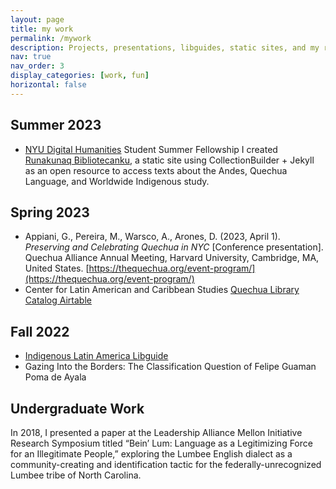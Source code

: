 ```yaml
---
layout: page
title: my work
permalink: /mywork
description: Projects, presentations, libguides, static sites, and my research.
nav: true
nav_order: 3
display_categories: [work, fun]
horizontal: false
---
```




## Summer 2023

- [NYU Digital Humanities](https://digitalhumanities.nyu.edu/funding/grad-fellowships/) Student Summer Fellowship
I created [Runakunaq Bibliotecanku](https://runaqlib.hosting.nyu.edu), a static site using CollectionBuilder + Jekyll as an open resource to access texts about the Andes, Quechua Language, and Worldwide Indigenous study.

## Spring 2023

- Appiani, G., Pereira, M., Warsco, A., Arones, D. (2023, April 1). _Preserving and Celebrating Quechua in NYC_ [Conference presentation]. Quechua Alliance Annual Meeting, Harvard University, Cambridge, MA, United States. [https://thequechua.org/event-program/](https://thequechua.org/event-program/)
- Center for Latin American and Caribbean Studies [Quechua Library Catalog Airtable](https://airtable.com/shr8oNRurEIZzfgIz) 

## Fall 2022
- [Indigenous Latin America Libguide](https://liupalmer.libguides.com/c.php?g=1288128&p=9459377)
- Gazing Into the Borders: The Classification Question of Felipe Guaman Poma de Ayala

## Undergraduate Work

In 2018, I presented a paper at the Leadership Alliance Mellon Initiative Research Symposium titled “Bein’ Lum: Language as a Legitimizing Force for an Illegitimate People,” exploring the Lumbee English dialect as a community-creating and identification tactic for the federally-unrecognized Lumbee tribe of North Carolina. 
